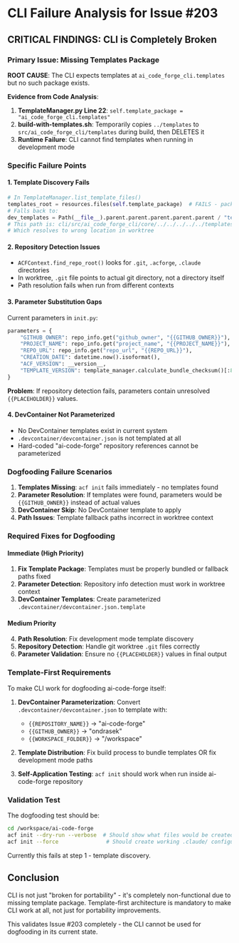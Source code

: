 # CLI Failure Analysis for Issue #203

## CRITICAL FINDINGS: CLI is Completely Broken

### Primary Issue: Missing Templates Package

**ROOT CAUSE**: The CLI expects templates at `ai_code_forge_cli.templates` but no such package exists.

**Evidence from Code Analysis**:

1. **TemplateManager.py Line 22**: `self.template_package = "ai_code_forge_cli.templates"`
2. **build-with-templates.sh**: Temporarily copies `../templates` to `src/ai_code_forge_cli/templates` during build, then DELETES it
3. **Runtime Failure**: CLI cannot find templates when running in development mode

### Specific Failure Points

#### 1. Template Discovery Fails
```python
# In TemplateManager.list_template_files()
templates_root = resources.files(self.template_package)  # FAILS - package doesn't exist
# Falls back to:
dev_templates = Path(__file__).parent.parent.parent.parent.parent / "templates"
# This path is: cli/src/ai_code_forge_cli/core/../../../../../templates
# Which resolves to wrong location in worktree
```

#### 2. Repository Detection Issues
- `ACFContext.find_repo_root()` looks for `.git`, `.acforge`, `.claude` directories
- In worktree, `.git` file points to actual git directory, not a directory itself
- Path resolution fails when run from different contexts

#### 3. Parameter Substitution Gaps
Current parameters in `init.py`:
```python
parameters = {
    "GITHUB_OWNER": repo_info.get("github_owner", "{{GITHUB_OWNER}}"),  # Falls back to placeholder
    "PROJECT_NAME": repo_info.get("project_name", "{{PROJECT_NAME}}"),   # Falls back to placeholder  
    "REPO_URL": repo_info.get("repo_url", "{{REPO_URL}}"),               # Falls back to placeholder
    "CREATION_DATE": datetime.now().isoformat(),
    "ACF_VERSION": __version__,
    "TEMPLATE_VERSION": template_manager.calculate_bundle_checksum()[:8],
}
```

**Problem**: If repository detection fails, parameters contain unresolved `{{PLACEHOLDER}}` values.

#### 4. DevContainer Not Parameterized
- No DevContainer templates exist in current system
- `.devcontainer/devcontainer.json` is not templated at all
- Hard-coded "ai-code-forge" repository references cannot be parameterized

### Dogfooding Failure Scenarios

1. **Templates Missing**: `acf init` fails immediately - no templates found
2. **Parameter Resolution**: If templates were found, parameters would be `{{GITHUB_OWNER}}` instead of actual values
3. **DevContainer Skip**: No DevContainer template to apply
4. **Path Issues**: Template fallback paths incorrect in worktree context

### Required Fixes for Dogfooding

#### Immediate (High Priority)
1. **Fix Template Package**: Templates must be properly bundled or fallback paths fixed
2. **Parameter Detection**: Repository info detection must work in worktree context
3. **DevContainer Templates**: Create parameterized `.devcontainer/devcontainer.json.template`

#### Medium Priority  
4. **Path Resolution**: Fix development mode template discovery
5. **Repository Detection**: Handle git worktree `.git` files correctly
6. **Parameter Validation**: Ensure no `{{PLACEHOLDER}}` values in final output

### Template-First Requirements

To make CLI work for dogfooding ai-code-forge itself:

1. **DevContainer Parameterization**: Convert `.devcontainer/devcontainer.json` to template with:
   - `{{REPOSITORY_NAME}}` -> "ai-code-forge"
   - `{{GITHUB_OWNER}}` -> "ondrasek" 
   - `{{WORKSPACE_FOLDER}}` -> "/workspace"

2. **Template Distribution**: Fix build process to bundle templates OR fix development mode paths

3. **Self-Application Testing**: `acf init` should work when run inside ai-code-forge repository

### Validation Test

The dogfooding test should be:
```bash
cd /workspace/ai-code-forge
acf init --dry-run --verbose  # Should show what files would be created
acf init --force               # Should create working .claude/ configuration
```

Currently this fails at step 1 - template discovery.

## Conclusion

CLI is not just "broken for portability" - it's completely non-functional due to missing template package. Template-first architecture is mandatory to make CLI work at all, not just for portability improvements.

This validates Issue #203 completely - the CLI cannot be used for dogfooding in its current state.